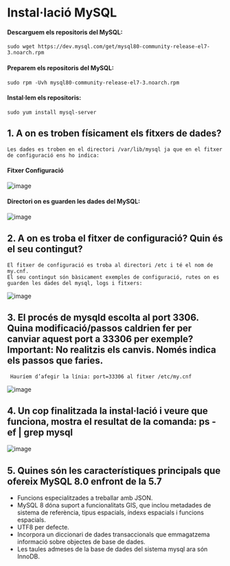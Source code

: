 # Instal·lació MySQL

#### Descarguem els repositoris del MySQL:    
    sudo wget https://dev.mysql.com/get/mysql80-community-release-el7-3.noarch.rpm
    
#### Preparem els repositoris del MySQL:     
    sudo rpm -Uvh mysql80-community-release-el7-3.noarch.rpm
    
#### Instal·lem els repositoris:
    sudo yum install mysql-server

## 1.	A on es troben físicament els fitxers de dades?
    Les dades es troben en el directori /var/lib/mysql ja que en el fitxer de configuració ens ho indica:
#### Fitxer Configuració
  ![image](https://user-images.githubusercontent.com/61474562/154503886-4212dd73-373d-4651-a57d-45ae6d8a8579.png)

#### Directori on es guarden les dades del MySQL:
  ![image](https://user-images.githubusercontent.com/61474562/154504216-8afaa355-5feb-4c13-bb2b-44b9bcab43c5.png)

## 2.	A on es troba el fitxer de configuració? Quin és el seu contingut?
    El fitxer de configuració es troba al directori /etc i té el nom de my.cnf.
    El seu contingut són bàsicament exemples de configuració, rutes on es guarden les dades del mysql, logs i fitxers:
  ![image](https://user-images.githubusercontent.com/61474562/154504642-3b408932-6e9d-495b-a632-de2072112f7c.png)

## 3.	El procés de mysqld escolta al port 3306. Quina modificació/passos caldrien fer per canviar aquest port a 33306 per exemple? Important: No realitzis els canvis. Només indica els passos que faries.
     Hauríem d’afegir la línia: port=33306 al fitxer /etc/my.cnf
  ![image](https://user-images.githubusercontent.com/61474562/154504835-52490df0-5931-4270-b3bd-75db538c030c.png)

## 4.	Un cop finalitzada la instal·lació i veure que funciona, mostra el resultat de la comanda: ps -ef | grep mysql
  ![image](https://user-images.githubusercontent.com/61474562/154504920-4b885b9c-4159-4703-b530-ee2d668a3d5e.png)

## 5.	Quines són les característiques principals que ofereix MySQL 8.0 enfront de la 5.7
  - Funcions especialitzades a treballar amb JSON.
  - MySQL 8 dóna suport a funcionalitats GIS, que inclou metadades de sistema de referència, tipus espacials, índexs espacials i funcions espacials.
  - UTF8 per defecte.
  - Incorpora un diccionari de dades transaccionals que emmagatzema informació sobre objectes de base de dades.
  - Les taules admeses de la base de dades del sistema mysql ara són InnoDB.
